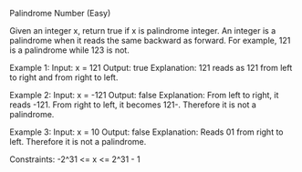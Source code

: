  Palindrome Number (Easy)

Given an integer x, return true if x is palindrome integer.
An integer is a palindrome when it reads the same backward as forward.
    For example, 121 is a palindrome while 123 is not.

Example 1:
    Input: x = 121
    Output: true
    Explanation: 121 reads as 121 from left to right and from right to left.

Example 2:
    Input: x = -121
    Output: false
    Explanation: From left to right, it reads -121. From right to left, it becomes 121-. Therefore it is not a palindrome.

Example 3:
    Input: x = 10
    Output: false
    Explanation: Reads 01 from right to left. Therefore it is not a palindrome.

Constraints:
    -2^31 <= x <= 2^31 - 1